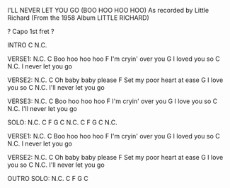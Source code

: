 I'LL NEVER LET YOU GO (BOO HOO HOO HOO)
As recorded by Little Richard
(From the 1958 Album LITTLE RICHARD)
 
? Capo 1st fret ?
 
INTRO
C   N.C.
 
VERSE1:
N.C.        C
Boo hoo hoo hoo
                F
I'm cryin' over you
            G
I loved you so
                C    N.C.
I never let you go
 
VERSE2:
N.C.         C
Oh baby baby please
                     F
Set my poor heart at ease
            G
I love you so
                   C   N.C.
I'll never let you go
 
VERSE3:
N.C.        C
Boo hoo hoo hoo
                F
I'm cryin' over you
            G
I love you so
                   C    N.C.
I'll never let you go
 
SOLO:
N.C.   C    F    G     C
N.C.   C    F    G     C    N.C.
 
VERSE1:
N.C.        C
Boo hoo hoo hoo
                F
I'm cryin' over you
            G
I loved you so
                C    N.C.
I never let you go
 
VERSE2:
N.C.         C
Oh baby baby please
                     F
Set my poor heart at ease
            G
I love you so
                   C   N.C.
I'll never let you go
 
OUTRO SOLO:
N.C.   C   F   G   C
